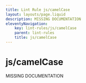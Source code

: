 ```yaml
---
title: Lint Rule js/camelCase
layout: layouts/page.liquid
description: MISSING DOCUMENTATION
eleventyNavigation:
	key: lint-rules/js/camelCase
	parent: lint-rules
	title: js/camelCase
---
```


# js/camelCase

MISSING DOCUMENTATION
